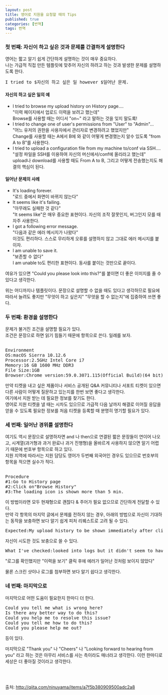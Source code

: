 ```yaml
---
layout: post
title: 영어로 지원을 요청할 때의 Tips
published: true
categories: [번역]
tags: 번역
---
```

### 첫 번째: 자신이 하고 싶은 것과 문제를 간결하게 설명한다  
영어는 짧고 알기 쉽게 간단하게 설명하는 것이 매우 중요하다.  
나는 가급적 직접 만든 템플릿에 맞추어 자신의 하려고 하는 것과 발생한 문제를 설명하도록 한다.  
<pre>
I tried to $자신의 하고 싶은 일 however $일어난 문제.
</pre>  
  
#### 자신의 하고 싶은 일의 예
- I tried to browse my upload history on History page....  
  "이력 페이지에서 업로드 이력을 보려고 했는데"  
  Browse를 사용할 때는 어디서 "on~" 라고 말하는 것을 잊지 말도록!  
- I tried to change one of user's permissions from "User" to "Admin"...  
  "어느 유저의 권한을 사용자에서 관리자로 변경하려고 했었지만"  
  Change를 사용할 때는 A에서 B에 와 같이 어떻게 변경했는지 알수 있도록 "from A to B"를 사용한다.  
- I tried to upload a configuration file from my machine to/conf via SSH....  
  "설정 파일을 SSH를 이용하여 자신의 머신에서/conf에 올리라고 했는데"  
  upload나 download를 사용할 때도 From A to B, 그리고 어떻게 전송했는지도 해결의 핵심이 된다.  
    
  
#### 일어난 문제의 사례  
- It's loading forever.  
  "로드 중에서 화면이 바뀌지 않는다"  
- It seems like it's failing.  
  "아무래도 실패한 것 같다"  
  "It seems like"은 매우 중요한 표현이다. 자신의 조작 잘못인지, 버그인지 모를 때 자주 사용한다.  
- I got a following error message.  
  "다음과 같은 에러 메시지가 나왔다"  
  이것도 편리하다. 스스로 무리하게 오류를 설명하지 않고 그대로 에러 메시지를 붙이자.  
- I am unable to save it.   
  "보존할 수 없다"  
  I am unable to도 편리한 표현이다. 동사를 붙이는 것만으로 끝이다.  
  
    
여유가 있으면 "Could you please look into this?"를 붙이면 더 좋은 이미지를 줄 수 있다고 생각한다.   
  
위는 어디까지나 템플릿이다.  문장으로 설명할 수 없을 때도 있다고 생각하므로 필요에 따라서 늘려도 좋지만 "무엇이 하고 싶은지" "무엇을 할 수 없는지"에 집중하여 쓰면 좋다.  
   
     
### 두 번째: 환경을 설명한다
문제가 불거진 조건을 설명할 필요가 있다.  
조건은 문장으로 하면 읽기 힘들기 때문에 항목으로 쓴다. 일례를 보자.  
   
<pre>   
Environment
OS:macOS Sierra 10.12.6
Processor:2.5GHz Intel Core i7
Memory:16 GB 1600 MHz DDR3
File Size:1GB
Browser:Chrome version:59.0.3071.115(Official Build)(64 bit)
</pre>  
  
만약 티켓을 내고 싶은 제품이나 서비스 공개된 Q&A 커뮤니티나 서포트 티켓이 있으면 다른 사람이 어떻게 질문하고 있는지를 한번 보면 좋다고 생각한다.  
여기에서 지원 받는 데 필요한 정보를 찾기도 한다.  
영어로 지원 티켓을 낼 때는 시차도 있으므로 가급적 다음 날까지 해결로 이어질 응답을 얻을 수 있도록 필요한 정보를 처음 티켓을 등록할 때 분명히 명기할 필요가 있다.  
  
  
### 세 번째: 일어난 경위를 설명한다
여기도 역시 문장으로 설명하자면 and 나 then으로 연결된 짧은 문장들이 연이어 나오고, 시계열(과거형과 과거 완료나 과거 진행형)을 올바르게 사용하지 않으면 알기 어렵기 때문에 번호부 항목으로 하고 있다.  
지원 지역에 따라서는 지원 담당도 영어가 두번째 외국어인 경우도 있으므로 번호부의 항목을 적으면 실수가 적다.  
  
<pre>  
Procedure
#1:Go to History page
#2:Click on"Browse History"
#3:The loading icon is shown more than 5 min.
</pre>  
  
이 방법이라면 모두 현재형으로 괜찮다 & 주어가 필요 없으므로 간단하게 전달할 수 있다.  
만약 각 항목의 마지막 글에서 문제를 전하지 않는 경우, 아래의 방법으로 자신이 기대하는 동작을 보충하면 보다 알기 쉽게 피처 리퀘스트로 고려 될 수 있다.  
<pre>
Expected:My upload history to be shown immediately after clicking on"Browse History".
</pre>  
  
자신이 시도한 것도 보충으로 쓸 수 있다.  
<pre>
What I've checked:looked into logs but it didn't seem to have any errors after clicking on"Browse History".
</pre>  
"로그를 확인했지만 "이력을 보기" 클릭 후에 에러가 일어난 것처럼 보이지 않았다"  
  
    
물론 스크린 샷이나 로그를 첨부하면 보다 알기 쉽다고 생각한다.  
  
  
### 네 번째: 마지막으로
마지막으로 어떤 도움이 필요한지 한마디 더 한다.  
<pre>
Could you tell me what is wrong here?
Is there any better way to do this?
Could you help me to resolve this issue?
Could you tell me how to do this?
Could you please help me out?
</pre>  
  
등이 있다.  
  
마지막으로 "Thank you" 나 "Cheers" 나 "Looking forward to hearing from you" 라고 하는 것은 아무리 서비스를 사는 측이라도 매너라고 생각한다. 이런 한마디로 세상은 더 좋아질 것이라고 생각한다.   
  
  
<br>
<br>  

출처: http://qiita.com/ninuyama/items/a7f5b380909500adc2a8